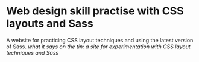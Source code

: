 # Web design skill practise with CSS layouts and Sass
A website for practicing CSS layout techniques and using the latest version of Sass.
*what it says on the tin: a site for experimentation with CSS layout techniques and Sass*
